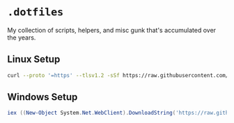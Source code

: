 # `.dotfiles`
My collection of scripts, helpers, and misc gunk that's accumulated over the years.

## Linux Setup
```sh
curl --proto '=https' --tlsv1.2 -sSf https://raw.githubusercontent.com/trolleyman/dotfiles/master/init.sh | sh
```

## Windows Setup
```powershell
iex ((New-Object System.Net.WebClient).DownloadString('https://raw.githubusercontent.com/trolleyman/dotfiles/master/init.ps1'))
```
